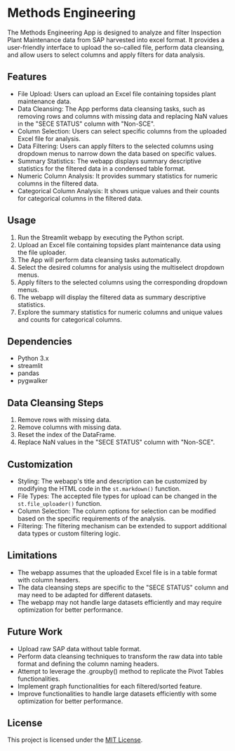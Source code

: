 # Methods Engineering

The Methods Engineering App is designed to analyze and filter Inspection Plant Maintenance data from SAP harvested into excel format. It provides a user-friendly interface to upload the so-called file, perform data cleansing, and allow users to select columns and apply filters for data analysis. 

## Features

- File Upload: Users can upload an Excel file containing topsides plant maintenance data.
- Data Cleansing: The App performs data cleansing tasks, such as removing rows and columns with missing data and replacing NaN values in the "SECE STATUS" column with "Non-SCE".
- Column Selection: Users can select specific columns from the uploaded Excel file for analysis.
- Data Filtering: Users can apply filters to the selected columns using dropdown menus to narrow down the data based on specific values.
- Summary Statistics: The webapp displays summary descriptive statistics for the filtered data in a condensed table format.
- Numeric Column Analysis: It provides summary statistics for numeric columns in the filtered data.
- Categorical Column Analysis: It shows unique values and their counts for categorical columns in the filtered data.

## Usage

1. Run the Streamlit webapp by executing the Python script.
2. Upload an Excel file containing topsides plant maintenance data using the file uploader.
3. The App will perform data cleansing tasks automatically.
4. Select the desired columns for analysis using the multiselect dropdown menus.
5. Apply filters to the selected columns using the corresponding dropdown menus.
6. The webapp will display the filtered data as summary descriptive statistics.
7. Explore the summary statistics for numeric columns and unique values and counts for categorical columns.

## Dependencies

- Python 3.x
- streamlit
- pandas
- pygwalker

## Data Cleansing Steps

1. Remove rows with missing data.
2. Remove columns with missing data.
3. Reset the index of the DataFrame.
4. Replace NaN values in the "SECE STATUS" column with "Non-SCE".

## Customization

- Styling: The webapp's title and description can be customized by modifying the HTML code in the `st.markdown()` function.
- File Types: The accepted file types for upload can be changed in the `st.file_uploader()` function.
- Column Selection: The column options for selection can be modified based on the specific requirements of the analysis.
- Filtering: The filtering mechanism can be extended to support additional data types or custom filtering logic.

## Limitations

- The webapp assumes that the uploaded Excel file is in a table format with column headers.
- The data cleansing steps are specific to the "SECE STATUS" column and may need to be adapted for different datasets.
- The webapp may not handle large datasets efficiently and may require optimization for better performance.

## Future Work

- Upload raw SAP data without table format.
- Perform data cleansing techniques to transform the raw data into table format and defining the column naming headers.
- Attempt to leverage the .groupby() method to replicate the Pivot Tables functionalities.
- Implement graph functionalities for each filtered/sorted feature.
- Improve functionalities to handle large datasets efficiently with some optimization for better performance.


## License

This project is licensed under the [MIT License](LICENSE).